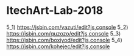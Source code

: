 # ItechArt-Lab-2018
5_1) https://jsbin.com/vazuti/edit?js,console
5_2) https://jsbin.com/quzozo/edit?js,console
5_3) https://jsbin.com/boxiyod/edit?js,console
5_4) https://jsbin.com/kohejec/edit?js,console